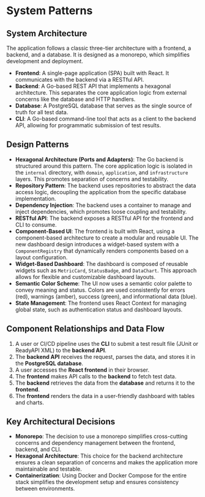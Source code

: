 # System Patterns

## System Architecture
The application follows a classic three-tier architecture with a frontend, a backend, and a database. It is designed as a monorepo, which simplifies development and deployment.

- **Frontend**: A single-page application (SPA) built with React. It communicates with the backend via a RESTful API.
- **Backend**: A Go-based REST API that implements a hexagonal architecture. This separates the core application logic from external concerns like the database and HTTP handlers.
- **Database**: A PostgreSQL database that serves as the single source of truth for all test data.
- **CLI**: A Go-based command-line tool that acts as a client to the backend API, allowing for programmatic submission of test results.

## Design Patterns
- **Hexagonal Architecture (Ports and Adapters)**: The Go backend is structured around this pattern. The core application logic is isolated in the `internal` directory, with `domain`, `application`, and `infrastructure` layers. This promotes separation of concerns and testability.
- **Repository Pattern**: The backend uses repositories to abstract the data access logic, decoupling the application from the specific database implementation.
- **Dependency Injection**: The backend uses a container to manage and inject dependencies, which promotes loose coupling and testability.
- **RESTful API**: The backend exposes a RESTful API for the frontend and CLI to consume.
- **Component-Based UI**: The frontend is built with React, using a component-based architecture to create a modular and reusable UI. The new dashboard design introduces a widget-based system with a `ComponentRegistry` that dynamically renders components based on a layout configuration.
- **Widget-Based Dashboard**: The dashboard is composed of reusable widgets such as `MetricCard`, `StatusBadge`, and `DataChart`. This approach allows for flexible and customizable dashboard layouts.
- **Semantic Color Scheme**: The UI now uses a semantic color palette to convey meaning and status. Colors are used consistently for errors (red), warnings (amber), success (green), and informational data (blue).
- **State Management**: The frontend uses React Context for managing global state, such as authentication status and dashboard layouts.

## Component Relationships and Data Flow
1.  A user or CI/CD pipeline uses the **CLI** to submit a test result file (JUnit or ReadyAPI XML) to the **backend API**.
2.  The **backend API** receives the request, parses the data, and stores it in the **PostgreSQL database**.
3.  A user accesses the **React frontend** in their browser.
4.  The **frontend** makes API calls to the **backend** to fetch test data.
5.  The **backend** retrieves the data from the **database** and returns it to the **frontend**.
6.  The **frontend** renders the data in a user-friendly dashboard with tables and charts.

## Key Architectural Decisions
- **Monorepo**: The decision to use a monorepo simplifies cross-cutting concerns and dependency management between the frontend, backend, and CLI.
- **Hexagonal Architecture**: This choice for the backend architecture ensures a clean separation of concerns and makes the application more maintainable and testable.
- **Containerization**: Using Docker and Docker Compose for the entire stack simplifies the development setup and ensures consistency between environments.
